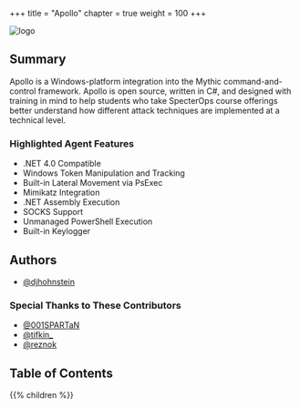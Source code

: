 +++
title = "Apollo"
chapter = true
weight = 100
+++

![logo](/agents/apollo/ApolloLandscape.svg?width=600px)

## Summary

Apollo is a Windows-platform integration into the Mythic command-and-control framework. Apollo is open source, written in C#, and designed with training in mind to help students who take SpecterOps course offerings better understand how different attack techniques are implemented at a technical level.

### Highlighted Agent Features

- .NET 4.0 Compatible
- Windows Token Manipulation and Tracking
- Built-in Lateral Movement via PsExec
- Mimikatz Integration
- .NET Assembly Execution
- SOCKS Support
- Unmanaged PowerShell Execution
- Built-in Keylogger
  
## Authors

- [@djhohnstein](https://twitter.com/djhohnstein)

### Special Thanks to These Contributors

- [@001SPARTaN](https://twitter.com/001spartan)
- [@tifkin_](https://twitter.com/tifkin_)
- [@reznok](https://twitter.com/rezn0k)

## Table of Contents

{{% children %}}